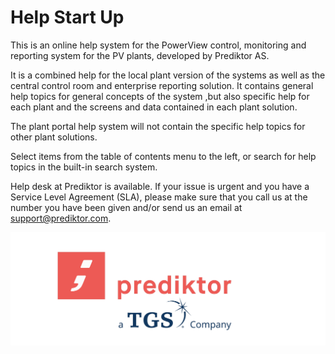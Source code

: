 # Help Start Up

This is an online help system for the PowerView control, monitoring and reporting system for the PV plants, developed by Prediktor AS.

It is a combined help for the local plant version of the systems as well as the central control room and enterprise reporting solution. It contains general help topics for general concepts of the system ,but also specific help for each plant and the screens and data contained in each plant solution.

The plant portal help system will not contain the specific help topics for other plant solutions.

Select items from the table of contents menu to the left, or search for help topics in the built-in search system.

Help desk at Prediktor is available. If your issue is urgent and you have a Service Level Agreement (SLA), please make sure that you call us at the number you have been given and/or send us an email at support@prediktor.com. 

![Prediktor](../images/PrediktorLogo.png)